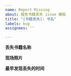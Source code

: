 ```yaml
---
name: Report Missing
about: 报告书籍丢失 issue 模板
title: "[书籍丢失]: 书名"
labels: bug
assignees: ''

---
```


**丢失书籍名称**
<!--（可选）指向书籍图片等信息的链接-->

**现场照片**
<!--（可选）上传现场照片-->

**最早发现丢失的时间**
<!-- 帮助追溯图书丢失时间-->
